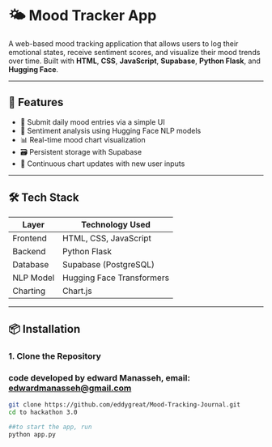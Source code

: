 # 🌤️ Mood Tracker App

A web-based mood tracking application that allows users to log their emotional states, receive sentiment scores, and visualize their mood trends over time. Built with **HTML**, **CSS**, **JavaScript**, **Supabase**, **Python Flask**, and **Hugging Face**.

---

## 🚀 Features

- 🌈 Submit daily mood entries via a simple UI
- 🧠 Sentiment analysis using Hugging Face NLP models
- 📊 Real-time mood chart visualization
- 🗃️ Persistent storage with Supabase
- 🔁 Continuous chart updates with new user inputs

---

## 🛠️ Tech Stack

| Layer        | Technology Used           |
|--------------|---------------------------|
| Frontend     | HTML, CSS, JavaScript     |
| Backend      | Python Flask              |
| Database     | Supabase (PostgreSQL)     |
| NLP Model    | Hugging Face Transformers |
| Charting     | Chart.js         |

---

## 📦 Installation

### 1. Clone the Repository

### code developed by edward Manasseh, email: edwardmanasseh@gmail.com

```bash
git clone https://github.com/eddygreat/Mood-Tracking-Journal.git
cd to hackathon 3.0

##to start the app, run 
python app.py

